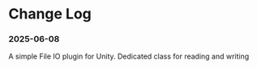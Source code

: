 # Change Log

### 2025-06-08
A simple File IO plugin for Unity. Dedicated class for reading and writing